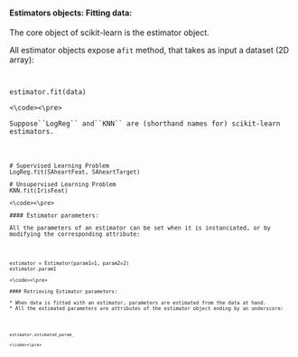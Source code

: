 
#### Estimators objects: Fitting data:

The core object of scikit-learn is the estimator object. 

All estimator objects expose a``fit`` method, that takes as input a dataset (2D array):

<pre><code>

estimator.fit(data)

<\code><\pre>

Suppose``LogReg`` and``KNN`` are (shorthand names for) scikit-learn estimators.

<pre><code>

# Supervised Learning Problem
LogReg.fit(SAheartFeat, SAheartTarget)

# Unsupervised Learning Problem
KNN.fit(IrisFeat)

<\code><\pre>

#### Estimator parameters:

All the parameters of an estimator can be set when it is instanciated, or by modifying the corresponding attribute:

<pre><code>

estimator = Estimator(param1=1, param2=2)
estimator.param1

<\code><\pre>

#### Retrieving Estimator parameters: 

* When data is fitted with an estimator, parameters are estimated from the data at hand.
* All the estimated parameters are attributes of the estimator object ending by an underscore:

<pre><code>

estimator.estimated_param_ 

<\code><\pre>
